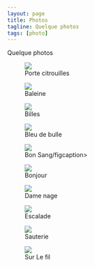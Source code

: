 ```yaml
---
layout: page
title: Photos
tagline: Quelque photos
tags: [photo]
---
```

Quelque photos

<figure>
        <img src="/images/arums-citrouilles.jpg">
        <figcaption>Porte citrouilles</figcaption>
</figure></b>
<figure>
        <img src="/images/baleine.jpg">
        <figcaption>Baleine</figcaption>
</figure></b>
<figure>
        <img src="/images/billes.jpg">
        <figcaption>Billes</figcaption>
</figure></b>
<figure>
        <img src="/images/bleu-de-bulle.jpg">
        <figcaption>Bleu de bulle</figcaption>
</figure></b>
<figure>
        <img src="/images/bon-sang.jpg">
        <figcaption>Bon Sang/figcaption>
</figure></b>
<figure>
        <img src="/images/bonjour.jpg">
        <figcaption>Bonjour</figcaption>
</figure></b>
<figure>
        <img src="/images/dame-nage.jpg">
        <figcaption>Dame nage</figcaption>
</figure></b>
<figure>
        <img src="/images/escalade.jpg">
        <figcaption>Escalade</figcaption>
</figure></b>
<figure>
        <img src="/images/sauterie.jpg">
        <figcaption>Sauterie</figcaption>
</figure></b>
<figure>
        <img src="/images/sur-le-fil.jpg">
        <figcaption>Sur Le fil</figcaption>
</figure></b>
